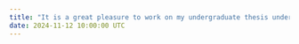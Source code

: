 ```yaml
---
title: "It is a great pleasure to work on my undergraduate thesis under the guidance of Prof. Xinbin from the School of Automation at BIT."
date: 2024-11-12 10:00:00 UTC
---
```

